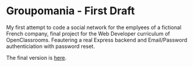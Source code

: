 # Groupomania - First Draft

My first attempt to code a social network for the emplyees of a fictional French company, final project for the Web Developer curriculum of OpenClassrooms. Feautering a real Express backend and Email/Password authenticiation with password reset.

The final version is [here](https://github.com/mrkshm/groupomania).